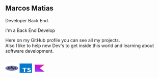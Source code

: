 ## Marcos Matias

Developer Back End.

I'm a Back End Develop <br/>

Here on my GitHub profile you can see all my projects.  
Also I like to help new Dev's to get inside this world and learning about software development.

<div style="display: inline_block"><br>
   <img align="center" alt="" height="30" width="40" src="https://raw.githubusercontent.com/devicons/devicon/master/icons/php/php-original.svg">
  <img align="center" alt="" height="30" width="40" src="https://raw.githubusercontent.com/devicons/devicon/master/icons/typescript/typescript-plain.svg">
 <img align="center" alt="s" height="30" width="40" src="https://raw.githubusercontent.com/devicons/devicon/master/icons/kotlin/kotlin-original.svg">

</div>


